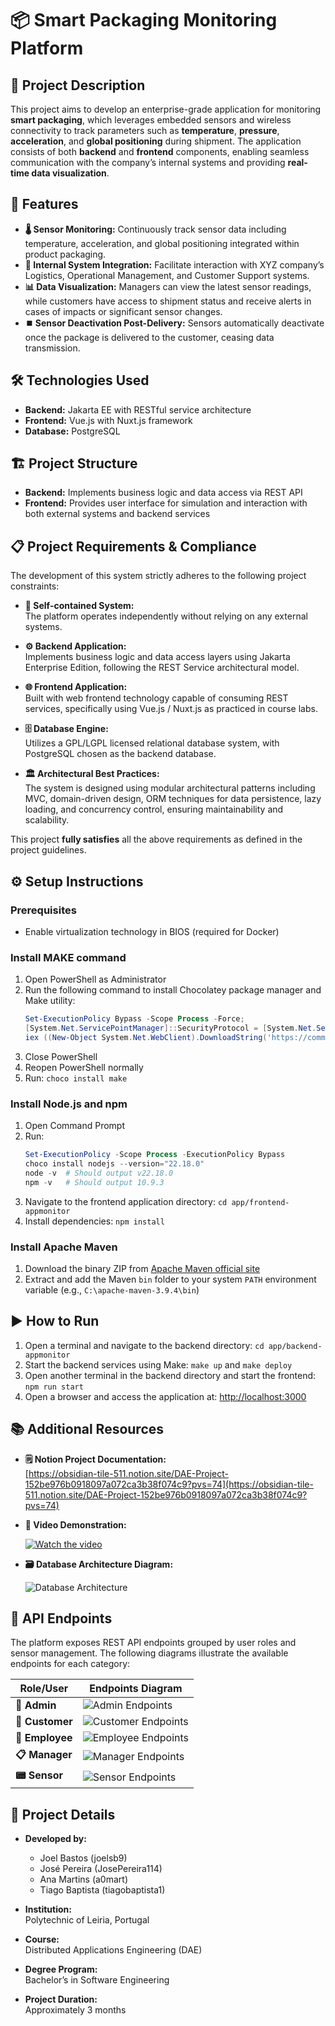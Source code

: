 # 📦 Smart Packaging Monitoring Platform


## 📝 Project Description

This project aims to develop an enterprise-grade application for monitoring **smart packaging**, which leverages embedded sensors and wireless connectivity to track parameters such as **temperature**, **pressure**, **acceleration**, and **global positioning** during shipment. The application consists of both **backend** and **frontend** components, enabling seamless communication with the company’s internal systems and providing **real-time data visualization**.



## 🚀 Features

- **🌡️ Sensor Monitoring:** Continuously track sensor data including temperature, acceleration, and global positioning integrated within product packaging.  
- **🔗 Internal System Integration:** Facilitate interaction with XYZ company’s Logistics, Operational Management, and Customer Support systems.  
- **📊 Data Visualization:** Managers can view the latest sensor readings, while customers have access to shipment status and receive alerts in cases of impacts or significant sensor changes.  
- **⏹️ Sensor Deactivation Post-Delivery:** Sensors automatically deactivate once the package is delivered to the customer, ceasing data transmission.



## 🛠️ Technologies Used

- **Backend:** Jakarta EE with RESTful service architecture  
- **Frontend:** Vue.js with Nuxt.js framework  
- **Database:** PostgreSQL  



## 🏗️ Project Structure

- **Backend:** Implements business logic and data access via REST API  
- **Frontend:** Provides user interface for simulation and interaction with both external systems and backend services  



## 📋 Project Requirements & Compliance

The development of this system strictly adheres to the following project constraints:

- **🧩 Self-contained System:**  
  The platform operates independently without relying on any external systems.

- **⚙️ Backend Application:**  
  Implements business logic and data access layers using Jakarta Enterprise Edition, following the REST Service architectural model.

- **🌐 Frontend Application:**  
  Built with web frontend technology capable of consuming REST services, specifically using Vue.js / Nuxt.js as practiced in course labs.

- **🗄️ Database Engine:**  
  Utilizes a GPL/LGPL licensed relational database system, with PostgreSQL chosen as the backend database.

- **🏛️ Architectural Best Practices:**  
  The system is designed using modular architectural patterns including MVC, domain-driven design, ORM techniques for data persistence, lazy loading, and concurrency control, ensuring maintainability and scalability.

This project **fully satisfies** all the above requirements as defined in the project guidelines.



## ⚙️ Setup Instructions

### Prerequisites

- Enable virtualization technology in BIOS (required for Docker)  

### Install MAKE command

1. Open PowerShell as Administrator  
2. Run the following command to install Chocolatey package manager and Make utility:  
   ```powershell
   Set-ExecutionPolicy Bypass -Scope Process -Force;
   [System.Net.ServicePointManager]::SecurityProtocol = [System.Net.ServicePointManager]::SecurityProtocol -bor 3072;
   iex ((New-Object System.Net.WebClient).DownloadString('https://community.chocolatey.org/install.ps1'))
   ```  
3. Close PowerShell  
4. Reopen PowerShell normally  
5. Run:  `choco install make`

### Install Node.js and npm

1. Open Command Prompt  
2. Run:  
   ```powershell
   Set-ExecutionPolicy -Scope Process -ExecutionPolicy Bypass
   choco install nodejs --version="22.18.0"
   node -v  # Should output v22.18.0
   npm -v   # Should output 10.9.3
   ```  
3. Navigate to the frontend application directory:  `cd app/frontend-appmonitor`  
4. Install dependencies:  `npm install`

### Install Apache Maven

1. Download the binary ZIP from [Apache Maven official site](https://maven.apache.org/download.cgi)  
2. Extract and add the Maven `bin` folder to your system `PATH` environment variable (e.g., `C:\apache-maven-3.9.4\bin`)  



## ▶️ How to Run

1. Open a terminal and navigate to the backend directory:  `cd app/backend-appmonitor`  
2. Start the backend services using Make:  `make up` and `make deploy`  
3. Open another terminal in the backend directory and start the frontend:  `npm run start`  
4. Open a browser and access the application at:  [http://localhost:3000](http://localhost:3000)



## 📚 Additional Resources

- **🗒️ Notion Project Documentation:**  
  [https://obsidian-tile-511.notion.site/DAE-Project-152be976b0918097a072ca3b38f074c9?pvs=74](https://obsidian-tile-511.notion.site/DAE-Project-152be976b0918097a072ca3b38f074c9?pvs=74)  

- **🎥 Video Demonstration:**  

  [![Watch the video](https://img.youtube.com/vi/GJgeZnHyul4/0.jpg)](https://youtu.be/GJgeZnHyul4)

- **🗃️ Database Architecture Diagram:**  

  ![Database Architecture](Apentix/ClassDiagramSketch.png)


 
## 📡 API Endpoints

The platform exposes REST API endpoints grouped by user roles and sensor management. The following diagrams illustrate the available endpoints for each category:

| Role/User       | Endpoints Diagram               |
|-----------------|--------------------------------|
| **👑 Admin**       | ![Admin Endpoints](Endpoints/Admin_Enpoints.png) |
| **🙋 Customer**    | ![Customer Endpoints](Endpoints/Customer_Endpoints.png) |
| **👷 Employee**    | ![Employee Endpoints](Endpoints/Employee_Endpoints.png) |
| **📋 Manager**     | ![Manager Endpoints](Endpoints/Manager_Endpoints.png) |
| **📟 Sensor**      | ![Sensor Endpoints](Endpoints/Sensor_Enpoints.png) |


## 📅 Project Details

- **Developed by:**  
  - Joel Bastos (joelsb9)  
  - José Pereira (JosePereira114)  
  - Ana Martins (a0mart)  
  - Tiago Baptista (tiagobaptista1)  

- **Institution:**  
  Polytechnic of Leiria, Portugal

- **Course:**  
  Distributed Applications Engineering (DAE)

- **Degree Program:**  
  Bachelor’s in Software Engineering

- **Project Duration:**  
  Approximately 3 months